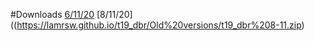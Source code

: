 #Downloads
[6/11/20](https://lamrsw.github.io/t19_dbr/Old%20versions/t19_dbr%206-11.zip)
[8/11/20]((https://lamrsw.github.io/t19_dbr/Old%20versions/t19_dbr%208-11.zip)
